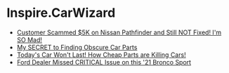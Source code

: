 # Inspire.CarWizard
- [Customer Scammed $5K on Nissan Pathfinder and Still NOT Fixed! I'm SO Mad!](https://youtu.be/R44Ti04mZqQ)
- [My SECRET to Finding Obscure Car Parts](https://youtu.be/otVu46HsiPU)
- [Today's Car Won't Last! How Cheap Parts are Killing Cars!](https://youtu.be/uoKRmnAgnAw)
- [Ford Dealer Missed CRITICAL Issue on this '21 Bronco Sport](https://youtu.be/CvwP3vFAaw8)
